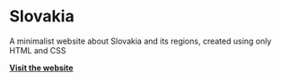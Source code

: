 # Slovakia
A minimalist website about Slovakia and its regions, created using only HTML and CSS

**[Visit the website](https://arsenicum333.github.io/Slovakia/)**
